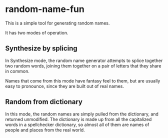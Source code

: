 # random-name-fun #

This is a simple tool for generating random names.

It has two modes of operation.

## Synthesize by splicing ##

In Synthesize mode, the random name generator attempts to splice together two random words,
joining them together on a pair of letters that they share in common.

Names that come from this mode have fantasy feel to them, but are usually easy to pronounce,
since they are built out of real names.

## Random from dictionary ##

In this mode, the random names are simply pulled from the dictionary, and returned unmodified.
The dictionary is made up from all the capitalized words in a spellchecker dictionary,
so almost all of them are names of people and places from the real world.

